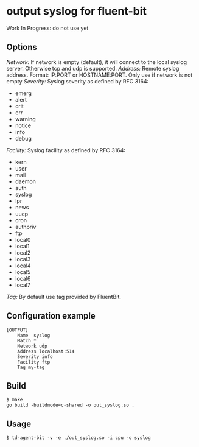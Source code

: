 # output syslog for fluent-bit

Work In Progress: do not use yet

## Options

*Network:* If network is empty (default), it will connect to the local syslog server. Otherwise tcp and udp is supported.
*Address:* Remote syslog address. Format: IP:PORT or HOSTNAME:PORT. Only use if network is not empty
*Severity:* Syslog severity as defined by RFC 3164:
* emerg 
* alert 
* crit 
* err 
* warning
* notice
* info
* debug

*Facility:* Syslog facility as defined by RFC 3164:
* kern
* user
* mail
* daemon
* auth
* syslog
* lpr
* news
* uucp
* cron
* authpriv
* ftp
* local0
* local1
* local2
* local3
* local4
* local5
* local6
* local7

*Tag:* By default use tag provided by FluentBit.

## Configuration example

```
[OUTPUT]
    Name  syslog
    Match *
    Network udp
    Address localhost:514
    Severity info
    Facility ftp
    Tag my-tag
```

## Build

```
$ make
go build -buildmode=c-shared -o out_syslog.so .
```

## Usage

```
$ td-agent-bit -v -e ./out_syslog.so -i cpu -o syslog
```
